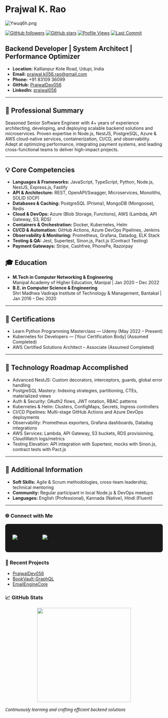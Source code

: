 # Prajwal K. Rao

![Ywuq6h.png](https://s6.imgcdn.dev/Ywuq6h.png)

[![GitHub followers](https://img.shields.io/github/followers/PrajwalDev056?label=Followers&style=flat&logo=github)](https://github.com/PrajwalDev056?tab=followers)
[![GitHub stars](https://img.shields.io/github/stars/PrajwalDev056?label=Stars&style=flat&logo=github)](https://github.com/PrajwalDev056?tab=stars)
[![Profile Views](https://komarev.com/ghpvc/?username=PrajwalDev056&style=flat&color=blue)](https://github.com/PrajwalDev056)
[![Last Commit](https://img.shields.io/github/last-commit/PrajwalDev056/PrajwalDev056?style=flat)](https://github.com/PrajwalDev056/PrajwalDev056/commits/main)

## Backend Developer | System Architect | Performance Optimizer

- **Location:** Kallianpur Kote Road, Udupi, India
- **Email:** prajwal.k056.rao@gmail.com
- **Phone:** +91 83109 36099
- **GitHub:** [PrajwalDev056](https://github.com/PrajwalDev056)
- **LinkedIn:** [prajwal056](https://www.linkedin.com/in/prajwal056)

---

## 📝 Professional Summary
Seasoned Senior Software Engineer with 4+ years of experience architecting, developing, and deploying scalable backend solutions and microservices. Proven expertise in Node.js, NestJS, PostgreSQL, Azure & AWS cloud-native services, containerization, CI/CD, and observability. Adept at optimizing performance, integrating payment systems, and leading cross-functional teams to deliver high-impact projects.

---

## 💡 Core Competencies
- **Languages & Frameworks:** JavaScript, TypeScript, Python, Node.js, NestJS, Express.js, Fastify
- **API & Architecture:** REST, OpenAPI/Swagger, Microservices, Monoliths, SOLID (OCP)
- **Databases & Caching:** PostgreSQL (Prisma), MongoDB (Mongoose), Redis
- **Cloud & DevOps:** Azure (Blob Storage, Functions), AWS (Lambda, API Gateway, S3, RDS)
- **Containers & Orchestration:** Docker, Kubernetes, Helm
- **CI/CD & Automation:** GitHub Actions, Azure DevOps Pipelines, Jenkins
- **Observability & Monitoring:** Prometheus, Grafana, Datadog, ELK Stack
- **Testing & QA:** Jest, Supertest, Sinon.js, Pact.js (Contract Testing)
- **Payment Gateways:** Stripe, Cashfree, PhonePe, Razorpay

## 🎓 Education
- **M.Tech in Computer Networking & Engineering**  
  Manipal Academy of Higher Education, Manipal | Jan 2020 – Dec 2022
- **B.E. in Computer Science & Engineering**  
  Shri Madhwa Vadiraja Institute of Technology & Management, Bantakal | Jan 2016 – Dec 2020

---

## 📜 Certifications
- Learn Python Programming Masterclass — Udemy (May 2022 – Present)
- Kubernetes for Developers — [Your Certification Body] (Assumed Completed)
- AWS Certified Solutions Architect – Associate (Assumed Completed)

---

## 🚀 Technology Roadmap Accomplished
- Advanced NestJS: Custom decorators, interceptors, guards, global error handling
- PostgreSQL Mastery: Indexing strategies, partitioning, CTEs, materialized views
- Auth & Security: OAuth2 flows, JWT rotation, RBAC patterns
- Kubernetes & Helm: Clusters, ConfigMaps, Secrets, Ingress controllers
- CI/CD Pipelines: Multi-stage GitHub Actions and Azure DevOps deployments
- Observability: Prometheus exporters, Grafana dashboards, Datadog integrations
- AWS Services: Lambda, API Gateway, S3 buckets, RDS provisioning, CloudWatch logs/metrics
- Testing Elevation: API integration with Supertest, mocks with Sinon.js, contract tests with Pact.js

---

## 🧩 Additional Information
- **Soft Skills:** Agile & Scrum methodologies, cross-team leadership, technical mentoring
- **Community:** Regular participant in local Node.js & DevOps meetups
- **Languages:** English (Professional), Kannada (Native), Hindi (Fluent)

---

### 🌐 Connect with Me

<div align="center" style="background-color: #1a1a1a; padding: 15px; border-radius: 8px;">
  <table>
    <tr>
      <td align="center">
        <a href="https://www.linkedin.com/in/prajwal056">
          <img src="https://img.shields.io/badge/LINKEDIN-CONNECT-0077b5?style=for-the-badge&labelColor=333333" alt="LinkedIn"/>
        </a>
      </td>
      <td align="center">
        <a href="https://mail.google.com/mail/?view=cm&fs=1&to=prajwal.krao.pkr@gmail.com">
          <img src="https://img.shields.io/badge/EMAIL-CONTACT-ea4335?style=for-the-badge&labelColor=333333&logo=gmail&logoColor=white" alt="Email"/>
        </a>
      </td>
    </tr>
  </table>
</div>

### 📝 Recent Projects
<!--START_SECTION:recent_repos-->
- [PrajwalDev056](https://github.com/PrajwalDev056/PrajwalDev056)
- [BookVault-GraphQL](https://github.com/PrajwalDev056/BookVault-GraphQL)
- [EmailEngineCore](https://github.com/PrajwalDev056/EmailEngineCore)
<!--END_SECTION:recent_repos-->

### 📈 GitHub Stats

<div align="center">
  <img src="https://github-readme-activity-graph.vercel.app/graph?username=PrajwalDev056&radius=16&theme=lucent&area=true&order=5&hide_border=true&hide_title=true" height="300alt="activity-graph graph"  />
</div>

<span style="font-family: 'Segoe UI', Arial, sans-serif;">*Continuously learning and crafting efficient backend solutions*</span>